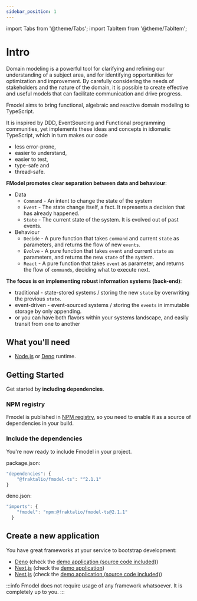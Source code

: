 ```yaml
---
sidebar_position: 1
---
```


import Tabs from '@theme/Tabs';
import TabItem from '@theme/TabItem';

# Intro

Domain modeling is a powerful tool for clarifying and refining our understanding of a subject area, and for identifying
opportunities for optimization and improvement. By carefully considering the needs of stakeholders and the nature of the
domain, it is possible to create effective and useful models that can facilitate communication and drive progress.

Fmodel aims to bring functional, algebraic and reactive domain modeling to TypeScript.

It is inspired by DDD, EventSourcing and Functional programming communities, yet implements these ideas and concepts in
idiomatic TypeScript, which in turn makes our code

- less error-prone,
- easier to understand,
- easier to test,
- type-safe and
- thread-safe.


**FModel promotes clear separation between data and behaviour**:

- Data
  - `Command` - An intent to change the state of the system
  - `Event` - The state change itself, a fact. It represents a decision that has already happened.
  - `State` - The current state of the system. It is evolved out of past events.
- Behaviour
  - `Decide` - A pure function that takes `command` and current `state` as parameters, and returns the flow of new `events`.
  - `Evolve` - A pure function that takes `event` and current `state` as parameters, and returns the new `state` of the system.
  - `React` - A pure function that takes `event` as parameter, and returns the flow of `commands`, deciding what to execute next.

**The focus is on implementing robust information systems (back-end)**:

- traditional - state-stored systems / storing the new `state` by overwriting the previous `state`.
- event-driven - event-sourced systems / storing the `events` in immutable storage by only appending.
- or you can have both flavors within your systems landscape, and easily transit from one to another 


## What you'll need

- [Node.js](https://nodejs.org/en/download/prebuilt-installer/current) or [Deno](https://deno.com/) runtime.

## Getting Started

Get started by **including dependencies**.


### NPM registry

Fmodel is published in [NPM registry](https://www.npmjs.com/package/@fraktalio/fmodel-ts), so you need to
enable it as a source of dependencies in your build.


### Include the dependencies

You're now ready to include Fmodel in your project.

<Tabs groupId="build" queryString="build-type">
<TabItem value="node" label="NPM">

package.json:
```ts
"dependencies": {
    "@fraktalio/fmodel-ts": "^2.1.1"
}
```

</TabItem>
<TabItem value="deno" label="Deno">


deno.json:
```ts
"imports": {
    "fmodel": "npm:@fraktalio/fmodel-ts@2.1.1"
  }
```

</TabItem>

</Tabs>

## Create a new application

You have great frameworks at your service to bootstrap development:

- [Deno](https://deno.com/) (check the [demo application (source code included)](https://github.com/fraktalio/fmodel-deno-demo))
- [Next.js](https://nextjs.org/) (check the [demo application](https://faccounting.fraktalio.com/))
- [Nest.js](https://nestjs.com/) (check the [demo application (source code included)](https://github.com/AxonIQ/giftcard-demo-ts))


:::info
Fmodel does not require usage of any framework whatsoever. It is completely up to you.
:::
